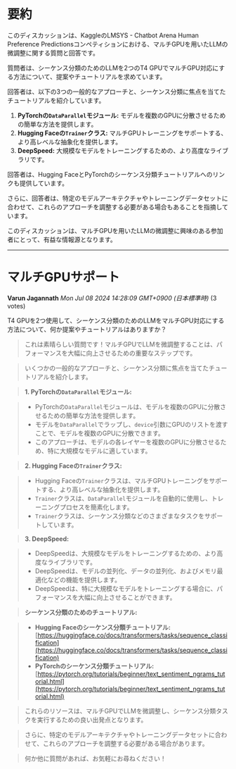 # 要約 
このディスカッションは、KaggleのLMSYS - Chatbot Arena Human Preference Predictionsコンペティションにおける、マルチGPUを用いたLLMの微調整に関する質問と回答です。

質問者は、シーケンス分類のためのLLMを2つのT4 GPUでマルチGPU対応にする方法について、提案やチュートリアルを求めています。

回答者は、以下の3つの一般的なアプローチと、シーケンス分類に焦点を当てたチュートリアルを紹介しています。

1. **PyTorchの`DataParallel`モジュール:** モデルを複数のGPUに分散させるための簡単な方法を提供します。
2. **Hugging Faceの`Trainer`クラス:** マルチGPUトレーニングをサポートする、より高レベルな抽象化を提供します。
3. **DeepSpeed:** 大規模なモデルをトレーニングするための、より高度なライブラリです。

回答者は、Hugging FaceとPyTorchのシーケンス分類チュートリアルへのリンクも提供しています。

さらに、回答者は、特定のモデルアーキテクチャやトレーニングデータセットに合わせて、これらのアプローチを調整する必要がある場合もあることを指摘しています。

このディスカッションは、マルチGPUを用いたLLMの微調整に興味のある参加者にとって、有益な情報源となります。


---
# マルチGPUサポート

**Varun Jagannath** *Mon Jul 08 2024 14:28:09 GMT+0900 (日本標準時)* (3 votes)

T4 GPUを2つ使用して、シーケンス分類のためのLLMをマルチGPU対応にする方法について、何か提案やチュートリアルはありますか？

> これは素晴らしい質問です！マルチGPUでLLMを微調整することは、パフォーマンスを大幅に向上させるための重要なステップです。

> いくつかの一般的なアプローチと、シーケンス分類に焦点を当てたチュートリアルを紹介します。

> **1. PyTorchの`DataParallel`モジュール:**

>   - PyTorchの`DataParallel`モジュールは、モデルを複数のGPUに分散させるための簡単な方法を提供します。
>   - モデルを`DataParallel`でラップし、`device`引数にGPUのリストを渡すことで、モデルを複数のGPUに分散できます。
>   - このアプローチは、モデルの各レイヤーを複数のGPUに分散させるため、特に大規模なモデルに適しています。

> **2. Hugging Faceの`Trainer`クラス:**

>   - Hugging Faceの`Trainer`クラスは、マルチGPUトレーニングをサポートする、より高レベルな抽象化を提供します。
>   - `Trainer`クラスは、`DataParallel`モジュールを自動的に使用し、トレーニングプロセスを簡素化します。
>   - `Trainer`クラスは、シーケンス分類などのさまざまなタスクをサポートしています。

> **3. DeepSpeed:**

>   - DeepSpeedは、大規模なモデルをトレーニングするための、より高度なライブラリです。
>   - DeepSpeedは、モデルの並列化、データの並列化、およびメモリ最適化などの機能を提供します。
>   - DeepSpeedは、特に大規模なモデルをトレーニングする場合に、パフォーマンスを大幅に向上させることができます。

> **シーケンス分類のためのチュートリアル:**

>   - **Hugging Faceのシーケンス分類チュートリアル:** [https://huggingface.co/docs/transformers/tasks/sequence_classification](https://huggingface.co/docs/transformers/tasks/sequence_classification)
>   - **PyTorchのシーケンス分類チュートリアル:** [https://pytorch.org/tutorials/beginner/text_sentiment_ngrams_tutorial.html](https://pytorch.org/tutorials/beginner/text_sentiment_ngrams_tutorial.html)

> これらのリソースは、マルチGPUでLLMを微調整し、シーケンス分類タスクを実行するための良い出発点となります。

> さらに、特定のモデルアーキテクチャやトレーニングデータセットに合わせて、これらのアプローチを調整する必要がある場合があります。

> 何か他に質問があれば、お気軽にお尋ねください！

